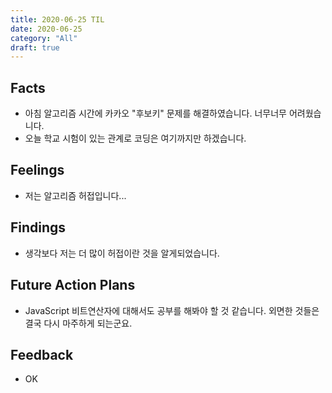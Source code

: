 ```yaml
---
title: 2020-06-25 TIL
date: 2020-06-25
category: "All"
draft: true
---
```


## Facts

- 아침 알고리즘 시간에 카카오 "후보키" 문제를 해결하였습니다. 너무너무 어려웠습니다.
- 오늘 학교 시험이 있는 관계로 코딩은 여기까지만 하겠습니다.

## Feelings

- 저는 알고리즘 허접입니다...

## Findings

- 생각보다 저는 더 많이 허접이란 것을 알게되었습니다.

## Future Action Plans

- JavaScript 비트연산자에 대해서도 공부를 해봐야 할 것 같습니다. 외면한 것들은 결국 다시 마주하게 되는군요.

## Feedback

- OK
